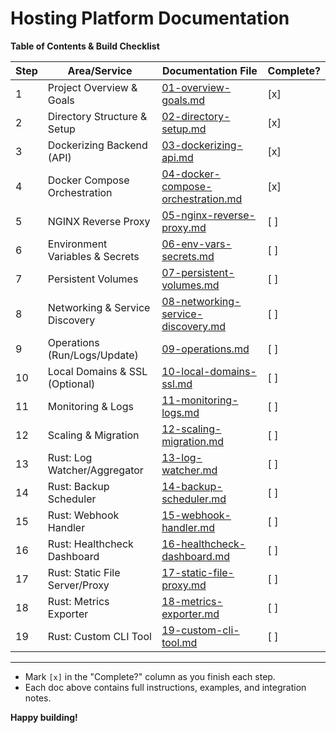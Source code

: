 # Hosting Platform Documentation
**Table of Contents & Build Checklist**

| Step | Area/Service | Documentation File | Complete? |
|------|--------------|--------------------|-----------|
| 1 | Project Overview & Goals | [01-overview-goals.md](./01-overview-goals.md) | [x] |
| 2 | Directory Structure & Setup | [02-directory-setup.md](./02-directory-setup.md) | [x] |
| 3 | Dockerizing Backend (API) | [03-dockerizing-api.md](./03-dockerizing-api.md) | [x] |
| 4 | Docker Compose Orchestration | [04-docker-compose-orchestration.md](./04-docker-compose-orchestration.md) | [x] |
| 5 | NGINX Reverse Proxy | [05-nginx-reverse-proxy.md](./05-nginx-reverse-proxy.md) | [ ] |
| 6 | Environment Variables & Secrets | [06-env-vars-secrets.md](./06-env-vars-secrets.md) | [ ] |
| 7 | Persistent Volumes | [07-persistent-volumes.md](./07-persistent-volumes.md) | [ ] |
| 8 | Networking & Service Discovery | [08-networking-service-discovery.md](./08-networking-service-discovery.md) | [ ] |
| 9 | Operations (Run/Logs/Update) | [09-operations.md](./09-operations.md) | [ ] |
| 10 | Local Domains & SSL (Optional) | [10-local-domains-ssl.md](./10-local-domains-ssl.md) | [ ] |
| 11 | Monitoring & Logs | [11-monitoring-logs.md](./11-monitoring-logs.md) | [ ] |
| 12 | Scaling & Migration | [12-scaling-migration.md](./12-scaling-migration.md) | [ ] |
| 13 | Rust: Log Watcher/Aggregator | [13-log-watcher.md](./13-log-watcher.md) | [ ] |
| 14 | Rust: Backup Scheduler | [14-backup-scheduler.md](./14-backup-scheduler.md) | [ ] |
| 15 | Rust: Webhook Handler | [15-webhook-handler.md](./15-webhook-handler.md) | [ ] |
| 16 | Rust: Healthcheck Dashboard | [16-healthcheck-dashboard.md](./16-healthcheck-dashboard.md) | [ ] |
| 17 | Rust: Static File Server/Proxy | [17-static-file-proxy.md](./17-static-file-proxy.md) | [ ] |
| 18 | Rust: Metrics Exporter | [18-metrics-exporter.md](./18-metrics-exporter.md) | [ ] |
| 19 | Rust: Custom CLI Tool | [19-custom-cli-tool.md](./19-custom-cli-tool.md) | [ ] |

---

- Mark `[x]` in the "Complete?" column as you finish each step.
- Each doc above contains full instructions, examples, and integration notes.

**Happy building!**
